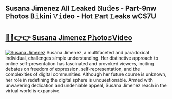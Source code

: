 ## Susana Jimenez All 𝙻eaked 𝙽u𝚍es - Part-9nw 𝙿hotos B𝚒kini 𝚅𝚒deo - Hot 𝙿art 𝙻eaks wCS7U

# <h2><a href="http://ld3kjpb.urlbe.top/?page=Susana+Jimenez">🔗🔗👉👉 Susana Jimenez P𝚑oto𝚜Vid𝚎o</a></h2>

[![Susana Jimenez](https://i.imgur.com/eBuTRDB.gif)](http://ld3kjpb.urlbe.top/?page=Susana+Jimenez)
Susana Jimenez, a multifaceted and paradoxical individual, challenges simple understanding. Her distinctive approach to online self-presentation has fascinated and provoked viewers, inciting debates on freedom of expression, self-representation, and the complexities of digital communities. Although her future course is unknown, her role in redefining the digital sphere is unquestionable. Armed with unwavering dedication and undeniable appeal, Susana Jimenez reach in the virtual world is expansive.
